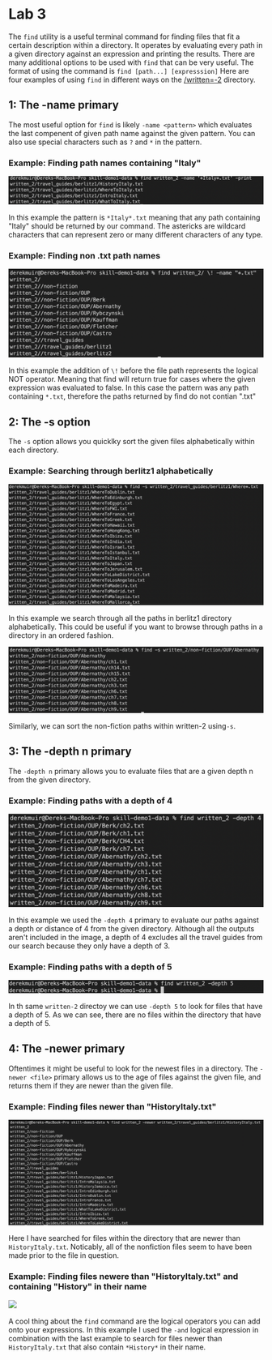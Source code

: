 # Lab 3

The `find` utility is a useful terminal command for finding files that fit a certain description within a directory. It operates by evaluating every 
path in a given directory against an expression and printing the results. There are many additional options to be used with `find` that can be 
very useful. The format of using the command is `find [path...] [expresssion]`
Here are four examples of using `find` in different ways on the [/written=-2](https://github.com/ucsd-cse15l-w23/skill-demo1-data.git) directory.


## 1: The -name primary

The most useful option for `find` is likely `-name <pattern>` which evaluates the last compenent of given path name against the given pattern. 
You can also use special characters such as `?` and `*` in the pattern.

### Example: Finding path names containing "Italy"

![](images/name1.png)

In this example the pattern is `*Italy*.txt` meaning that any path containing "Italy" should be returned by our command. The astericks are wildcard 
characters that can represent zero or many different characters of any type.

### Example: Finding non .txt path names

![](images/name2.png)

In this example the addition of `\!` before the file path represents the logical NOT operator. Meaning that find will return true for cases where the 
given expression was evaluated to false. In this case the pattern was any path containing `*.txt`, therefore the paths returned by find do not contian 
".txt"

## 2: The -s option

The  `-s` option allows you quicklky sort the given files alphabetically within each directory.

### Example: Searching through berlitz1 alphabetically

![](images/s1.png)

In this example we search through all the paths in berlitz1 directory alphabetically. This could be useful if you want to browse through paths in a 
directory in an ordered fashion.

![](images/s2.png)

Similarly, we can sort the non-fiction paths within written-2 using`-s`.

## 3: The -depth n primary

The `-depth n` primary allows you to evaluate files that are a given depth n from the given directory.

### Example: Finding paths with a depth of 4

![](images/depth1.png)

In this example we used the `-depth 4` primary to evaluate our paths against a depth or distance of 4 from the given directory. 
Although all the outputs aren't included in the image, a depth of 4 excludes all the travel guides from our search because they only have a depth of 3.

### Example: Finding paths with a depth of 5

![](images/depth2.png)

In th same `written-2` directoy we can use  `-depth 5` to look for files that have a depth of 5. As we can see, there are no files within the directory 
that have a depth of 5.

## 4: The -newer primary

Oftentimes it might be useful to look for the newest files in a directory. The `-newer <file>` primary allows us to the age of files against the given
file, and returns them if they are newer than the given file.

### Example: Finding files newer than "HistoryItaly.txt"

![](images/newer1.png)

Here I have searched for files within the directory that are newer than `HistoryItaly.txt`. Noticably, all of the nonfiction files seem to have been 
made prior to the file in question.

### Example: Finding files newere than "HistoryItaly.txt" and containing "History" in their name

![](images.newer2.png)

A cool thing about the `find` command are the logical operators you can add onto your expressions. In this example I used the `-and` logical expression
in combination with the last example to search for files newer than `HistoryItaly.txt` that also contain `*History*` in their name.
